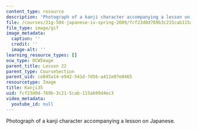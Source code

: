 ```yaml
---
content_type: resource
description: 'Photograph of a kanji character accompanying a lesson on Japanese. '
file: /courses/21g-504-japanese-iv-spring-2009/fcf23d0d769b3c215cab115ab99d4ec3_Kanji35.gif
file_type: image/gif
image_metadata:
  caption: ''
  credit: ''
  image-alt: ''
learning_resource_types: []
ocw_type: OCWImage
parent_title: Lesson 22
parent_type: CourseSection
parent_uid: ce845a14-e942-541d-7d56-a411e07e0465
resourcetype: Image
title: Kanji35
uid: fcf23d0d-769b-3c21-5cab-115ab99d4ec3
video_metadata:
  youtube_id: null
---
```

Photograph of a kanji character accompanying a lesson on Japanese. 

